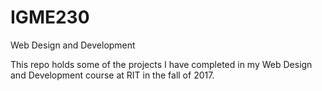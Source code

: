 # IGME230
Web Design and Development

This repo holds some of the projects I have completed in my Web Design and Development course at RIT in the fall of 2017.
